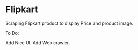 # Flipkart
Scraping Flipkart product to display Price and product image.

To Do:

Add Nice UI.
Add Web crawler.
